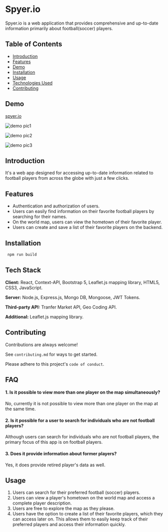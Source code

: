 
# Spyer.io

Spyer.io is a web application that provides comprehensive and up-to-date information primarily about football(soccer) players.


## Table of Contents
- [Introduction](#introduction)
- [Features](#features)
- [Demo](#demo)
- [Installation](#installation)
- [Usage](#usage)
- [Technologies Used](#technologies-used)
- [Contributing](#contributing)

## Demo

[spyer.io](https://spyer-io.web.app)

![demo pic1](https://firebasestorage.googleapis.com/v0/b/spyer-io.appspot.com/o/Screenshot%20from%202024-01-07%2019-10-11.png?alt=media&token=d701bac1-e913-4046-8793-88656b559bcd)

![demo pic2](https://firebasestorage.googleapis.com/v0/b/spyer-io.appspot.com/o/Screenshot%20from%202024-01-07%2019-10-27.png?alt=media&token=7bc4802b-35e6-4835-a2ea-921eb9b3304e)

![demo pic3](https://firebasestorage.googleapis.com/v0/b/spyer-io.appspot.com/o/Screenshot%20from%202024-01-07%2019-10-47.png?alt=media&token=bd9bb1b1-66f4-49e5-b19c-6e81a0526372)

## Introduction

It's a web app designed for accessing up-to-date information related to football players from across the globe with just a few clicks.

## Features

- Authentication and authorization of users.
- Users can easily find information on their favorite football players by searching for their names.
- On the world map, users can view the hometown of their favorite player.
- Users can create and save a list of their favorite players on the backend.



## Installation

```bash
 npm run build
```


## Tech Stack

**Client:** React, Context-API, Bootstrap 5, Leaflet.js mapping library, HTML5, CSS3, JavaScript.

**Server:** Node.js, Express.js, Mongo DB, Mongoose, JWT Tokens.

**Third-party API:** Tranfer Market API, Geo Coding API.

**Additional:** Leaflet.js mapping library.


## Contributing

Contributions are always welcome!

See `contributing.md` for ways to get started.

Please adhere to this project's `code of conduct`.


## FAQ

#### 1. Is it possible to view more than one player on the map simultaneously?

No, currently it is not possible to view more than one player on the map at the same time.

#### 2. Is it possible for a user to search for individuals who are not football players?

Although users can search for individuals who are not football players, the primary focus of this app is on football players.
 
#### 3. Does it provide information about former players?

Yes, it does provide retired player's data as well.



## Usage

1. Users can search for their preferred football (soccer) players.
2. Users can view a player's hometown on the world map and access a complete player description.
3. Users are free to explore the map as they please.
4. Users have the option to create a list of their favorite players, which they can access later on. This allows them to easily keep track of their preferred players and access their information quickly.

